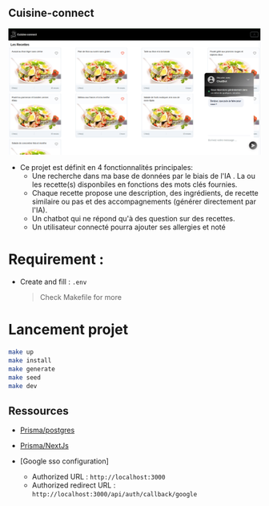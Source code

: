 ## Cuisine-connect
![app home](./public/app.png)
- Ce projet est définit en 4 fonctionnalités principales:
    - Une recherche dans ma base de données par le biais de l'IA . La ou les recette(s) disponbiles en fonctions des mots clés fournies.
    - Chaque recette propose une description, des ingrédients, de recette similaire ou pas et des accompagnements (générer directement par l'IA).
    - Un chatbot qui ne répond qu'à des question sur des recettes.
    - Un utilisateur connecté pourra ajouter ses allergies et noté
    
# Requirement :
- Create and fill : `.env`
    > Check Makefile for more

# Lancement projet

```bash
make up
make install
make generate
make seed
make dev
```

## Ressources
- [Prisma/postgres](https://www.prisma.io/docs/concepts/database-connectors/postgresql)
- [Prisma/NextJs](https://www.prisma.io/nextjs)

- [Google sso configuration]
    - Authorized URL            : `http://localhost:3000`
    - Authorized redirect URL   : `http://localhost:3000/api/auth/callback/google`
